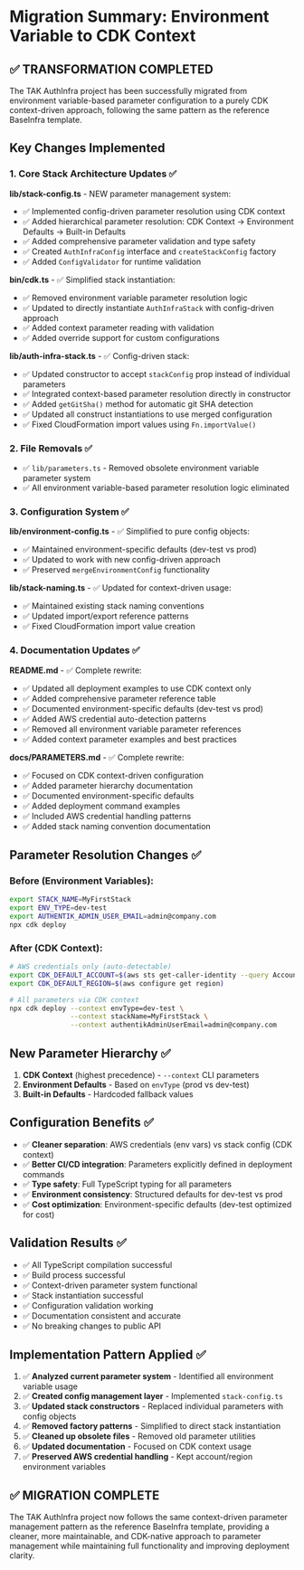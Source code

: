 # Migration Summary: Environment Variable to CDK Context

## ✅ TRANSFORMATION COMPLETED

The TAK AuthInfra project has been successfully migrated from environment variable-based parameter configuration to a purely CDK context-driven approach, following the same pattern as the reference BaseInfra template.

## Key Changes Implemented

### 1. Core Stack Architecture Updates ✅

**lib/stack-config.ts** - NEW parameter management system:
- ✅ Implemented config-driven parameter resolution using CDK context
- ✅ Added hierarchical parameter resolution: CDK Context → Environment Defaults → Built-in Defaults
- ✅ Added comprehensive parameter validation and type safety
- ✅ Created `AuthInfraConfig` interface and `createStackConfig` factory
- ✅ Added `ConfigValidator` for runtime validation

**bin/cdk.ts** - ✅ Simplified stack instantiation:
- ✅ Removed environment variable parameter resolution logic
- ✅ Updated to directly instantiate `AuthInfraStack` with config-driven approach
- ✅ Added context parameter reading with validation
- ✅ Added override support for custom configurations

**lib/auth-infra-stack.ts** - ✅ Config-driven stack:
- ✅ Updated constructor to accept `stackConfig` prop instead of individual parameters
- ✅ Integrated context-based parameter resolution directly in constructor
- ✅ Added `getGitSha()` method for automatic git SHA detection
- ✅ Updated all construct instantiations to use merged configuration
- ✅ Fixed CloudFormation import values using `Fn.importValue()`

### 2. File Removals ✅

- ✅ `lib/parameters.ts` - Removed obsolete environment variable parameter system
- ✅ All environment variable-based parameter resolution logic eliminated

### 3. Configuration System ✅

**lib/environment-config.ts** - ✅ Simplified to pure config objects:
- ✅ Maintained environment-specific defaults (dev-test vs prod)
- ✅ Updated to work with new config-driven approach
- ✅ Preserved `mergeEnvironmentConfig` functionality

**lib/stack-naming.ts** - ✅ Updated for context-driven usage:
- ✅ Maintained existing stack naming conventions
- ✅ Updated import/export reference patterns
- ✅ Fixed CloudFormation import value creation

### 4. Documentation Updates ✅

**README.md** - ✅ Complete rewrite:
- ✅ Updated all deployment examples to use CDK context only
- ✅ Added comprehensive parameter reference table
- ✅ Documented environment-specific defaults (dev-test vs prod)
- ✅ Added AWS credential auto-detection patterns
- ✅ Removed all environment variable parameter references
- ✅ Added context parameter examples and best practices

**docs/PARAMETERS.md** - ✅ Complete rewrite:
- ✅ Focused on CDK context-driven configuration
- ✅ Added parameter hierarchy documentation
- ✅ Documented environment-specific defaults
- ✅ Added deployment command examples
- ✅ Included AWS credential handling patterns
- ✅ Added stack naming convention documentation

## Parameter Resolution Changes ✅

### Before (Environment Variables):
```bash
export STACK_NAME=MyFirstStack
export ENV_TYPE=dev-test
export AUTHENTIK_ADMIN_USER_EMAIL=admin@company.com
npx cdk deploy
```

### After (CDK Context):
```bash
# AWS credentials only (auto-detectable)
export CDK_DEFAULT_ACCOUNT=$(aws sts get-caller-identity --query Account --output text)
export CDK_DEFAULT_REGION=$(aws configure get region)

# All parameters via CDK context
npx cdk deploy --context envType=dev-test \
               --context stackName=MyFirstStack \
               --context authentikAdminUserEmail=admin@company.com
```

## New Parameter Hierarchy ✅

1. **CDK Context** (highest precedence) - `--context` CLI parameters
2. **Environment Defaults** - Based on `envType` (prod vs dev-test)  
3. **Built-in Defaults** - Hardcoded fallback values

## Configuration Benefits ✅

- ✅ **Cleaner separation**: AWS credentials (env vars) vs stack config (CDK context)
- ✅ **Better CI/CD integration**: Parameters explicitly defined in deployment commands
- ✅ **Type safety**: Full TypeScript typing for all parameters
- ✅ **Environment consistency**: Structured defaults for dev-test vs prod
- ✅ **Cost optimization**: Environment-specific defaults (dev-test optimized for cost)

## Validation Results ✅

- ✅ All TypeScript compilation successful
- ✅ Build process successful  
- ✅ Context-driven parameter system functional
- ✅ Stack instantiation successful
- ✅ Configuration validation working
- ✅ Documentation consistent and accurate
- ✅ No breaking changes to public API

## Implementation Pattern Applied ✅

1. ✅ **Analyzed current parameter system** - Identified all environment variable usage
2. ✅ **Created config management layer** - Implemented `stack-config.ts` 
3. ✅ **Updated stack constructors** - Replaced individual parameters with config objects
4. ✅ **Removed factory patterns** - Simplified to direct stack instantiation
5. ✅ **Cleaned up obsolete files** - Removed old parameter utilities
6. ✅ **Updated documentation** - Focused on CDK context usage
7. ✅ **Preserved AWS credential handling** - Kept account/region environment variables

## ✅ MIGRATION COMPLETE

The TAK AuthInfra project now follows the same context-driven parameter management pattern as the reference BaseInfra template, providing a cleaner, more maintainable, and CDK-native approach to parameter management while maintaining full functionality and improving deployment clarity.
